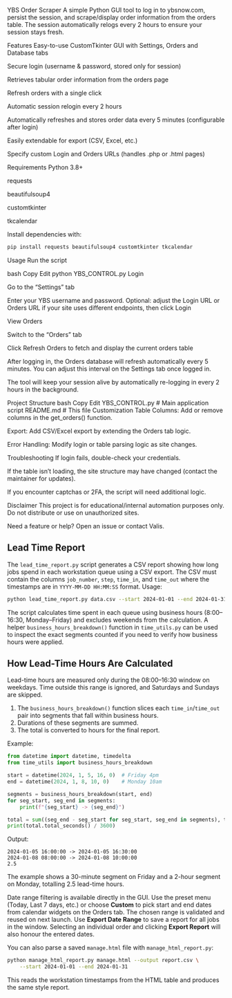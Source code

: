 YBS Order Scraper
A simple Python GUI tool to log in to ybsnow.com, persist the session, and scrape/display order information from the orders table. The session automatically relogs every 2 hours to ensure your session stays fresh.

Features
Easy-to-use CustomTkinter GUI with Settings, Orders and Database tabs

Secure login (username & password, stored only for session)

Retrieves tabular order information from the orders page

Refresh orders with a single click

Automatic session relogin every 2 hours

Automatically refreshes and stores order data every 5 minutes (configurable after login)

Easily extendable for export (CSV, Excel, etc.)

Specify custom Login and Orders URLs (handles .php or .html pages)

Requirements
Python 3.8+

requests

beautifulsoup4

customtkinter

tkcalendar

Install dependencies with:

```bash
pip install requests beautifulsoup4 customtkinter tkcalendar
```
Usage
Run the script

bash
Copy
Edit
python YBS_CONTROL.py
Login

Go to the “Settings” tab

Enter your YBS username and password.
Optional: adjust the Login URL or Orders URL if your site uses different
endpoints, then click Login

View Orders

Switch to the “Orders” tab

Click Refresh Orders to fetch and display the current orders table

After logging in, the Orders database will refresh automatically every 5 minutes.  You can adjust this interval on the Settings tab once logged in.

The tool will keep your session alive by automatically re-logging in every 2 hours in the background.

Project Structure
bash
Copy
Edit
YBS_CONTROL.py           # Main application script
README.md                # This file
Customization
Table Columns: Add or remove columns in the get_orders() function.

Export: Add CSV/Excel export by extending the Orders tab logic.

Error Handling: Modify login or table parsing logic as site changes.

Troubleshooting
If login fails, double-check your credentials.

If the table isn’t loading, the site structure may have changed (contact the maintainer for updates).

If you encounter captchas or 2FA, the script will need additional logic.

Disclaimer
This project is for educational/internal automation purposes only. Do not distribute or use on unauthorized sites.

Need a feature or help?
Open an issue or contact Valis.

Lead Time Report
----------------
The `lead_time_report.py` script generates a CSV report showing how long jobs spend in each workstation queue using a CSV export. The CSV must contain the columns `job_number`, `step`, `time_in`, and `time_out` where the timestamps are in `YYYY-MM-DD HH:MM:SS` format. Usage:

```bash
python lead_time_report.py data.csv --start 2024-01-01 --end 2024-01-31 --output report.csv
```

The script calculates time spent in each queue using business hours
(8:00–16:30, Monday–Friday) and excludes weekends from the
calculation. A helper `business_hours_breakdown()` function in
`time_utils.py` can be used to inspect the exact segments counted if you
need to verify how business hours were applied.

How Lead-Time Hours Are Calculated
---------------------------------

Lead-time hours are measured only during the 08:00–16:30 window on weekdays.
Time outside this range is ignored, and Saturdays and Sundays are skipped.

1. The `business_hours_breakdown()` function slices each `time_in`/`time_out`
   pair into segments that fall within business hours.
2. Durations of these segments are summed.
3. The total is converted to hours for the final report.

Example:

```python
from datetime import datetime, timedelta
from time_utils import business_hours_breakdown

start = datetime(2024, 1, 5, 16, 0)  # Friday 4pm
end = datetime(2024, 1, 8, 10, 0)    # Monday 10am

segments = business_hours_breakdown(start, end)
for seg_start, seg_end in segments:
    print(f"{seg_start} -> {seg_end}")

total = sum((seg_end - seg_start for seg_start, seg_end in segments), timedelta())
print(total.total_seconds() / 3600)
```

Output:

```
2024-01-05 16:00:00 -> 2024-01-05 16:30:00
2024-01-08 08:00:00 -> 2024-01-08 10:00:00
2.5
```

The example shows a 30-minute segment on Friday and a 2-hour segment on
Monday, totalling 2.5 lead-time hours.

Date range filtering is available directly in the GUI. Use the preset menu (Today,
Last 7 days, etc.) or choose **Custom** to pick start and end dates from
calendar widgets on the Orders tab. The chosen range is validated and reused on
next launch. Use **Export Date Range** to save a report for all jobs in the
window. Selecting an individual order and clicking **Export Report** will also
honour the entered dates.

You can also parse a saved `manage.html` file with `manage_html_report.py`:

```bash
python manage_html_report.py manage.html --output report.csv \
    --start 2024-01-01 --end 2024-01-31
```

This reads the workstation timestamps from the HTML table and produces the same style report.

